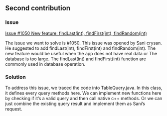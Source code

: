## Second contribution

### Issue 
[Issue #1050 New feature: findLast(int), findFirst(int), findRandom(int)](https://github.com/realm/realm-java/issues/1050)

The issue we want to solve is #1050. This issue was opened by Sani crysan. He suggested to add findLast(int), findFirst(int) and findRandom(int). The new feature would be useful when the app does not have real data or The database is too large. The findLast(int) and findFirst(int) function are commonly used in database operation.

### Solution
To address this issue, we traced the code into TableQuery.java. In this class, it defines every
query methods here. We can implement new functions here by checking if it’s a valid query and
then call native c++ methods. Or we can just combine the existing query result and implement
them as Sani’s request.
